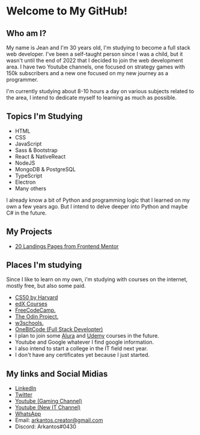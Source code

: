 ﻿# Welcome to My GitHub!

## Who am I?

My name is Jean and I'm 30 years old, I'm studying to become a full stack web developer. I've been a self-taught person since I was a child, but it wasn't until the end of 2022 that I decided to join the web development area. I have two Youtube channels, one focused on strategy games with 150k subscribers and a new one focused on my new journey as a programmer.

I'm currently studying about 8-10 hours a day on various subjects related to the area, I intend to dedicate myself to learning as much as possible.

## Topics I'm Studying

- HTML  
- CSS  
- JavaScript  
- Sass & Bootstrap  
- React & NativeReact  
- NodeJS  
- MongoDB & PostgreSQL
- TypeScript  
- Electron
- Many others

I already know a bit of Python and programming logic that I learned on my own a few years ago. But I intend to delve deeper into Python and maybe C# in the future.

## My Projects

- [20 Landings Pages from Frontend Mentor](https://github.com/JeanArkantos/Frontend_Mentor_Project)

## Places I'm studying

Since I like to learn on my own, i'm studying with courses on the internet, mostly free, but also some paid.

- [CS50 by Harvard](https://pll.harvard.edu/course/cs50-introduction-computer-science)
- [edX Courses](https://www.edx.org)
- [FreeCodeCamp.](https://www.freecodecamp.org)
- [The Odin Project.](https://www.theodinproject.com)
- [w3schools.](https://www.w3schools.com)
- [OneBitCode (Full Stack Developter)](https://lp.onebitcode.com)
- I plan to join some [Alura](https://www.alura.com.br) and [Udemy](https://www.udemy.com) courses in the future.
- Youtube and Google whatever I find google information.
- I also intend to start a college in the IT field next year.
- I don't have any certificates yet because I just started.

## My links and Social Midias

- [LinkedIn](https://www.linkedin.com/in/jean-ricardo-79928a256/)
- [Twitter](https://twitter.com/Arkantosjoga)
- [Youtube (Gaming Channel)](https://www.youtube.com/c/Arkantos)
- [Youtube (New IT Channel)](https://www.youtube.com/channel/UCPYSedZKOirwUfxV-yaR-Yw)
- [WhatsApp](https://wa.me/5547984247576)
- Email: arkantos.creator@gmail.com
- Discord: Arkantos#0430
